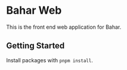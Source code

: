# Bahar Web

This is the front end web application for Bahar.

## Getting Started

Install packages with `pnpm install`.
